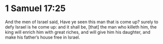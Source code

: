 # 1 Samuel 17:25

And the men of Israel said, Have ye seen this man that is come up? surely to defy Israel is he come up: and it shall be, [that] the man who killeth him, the king will enrich him with great riches, and will give him his daughter, and make his father’s house free in Israel.